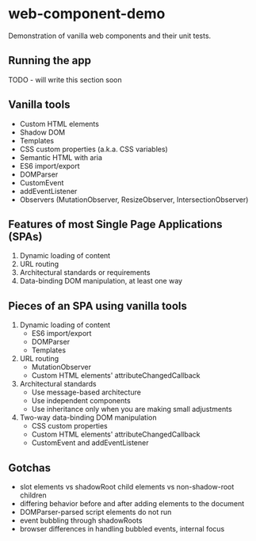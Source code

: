 # web-component-demo
Demonstration of vanilla web components and their unit tests.

## Running the app
TODO - will write this section soon

## Vanilla tools
- Custom HTML elements
- Shadow DOM
- Templates
- CSS custom properties (a.k.a. CSS variables)
- Semantic HTML with aria
- ES6 import/export
- DOMParser
- CustomEvent
- addEventListener
- Observers (MutationObserver, ResizeObserver, IntersectionObserver)

## Features of most Single Page Applications (SPAs)
1. Dynamic loading of content
2. URL routing
3. Architectural standards or requirements
4. Data-binding DOM manipulation, at least one way

## Pieces of an SPA using vanilla tools
1. Dynamic loading of content
   - ES6 import/export
   - DOMParser
   - Templates
2. URL routing
   - MutationObserver
   - Custom HTML elements' attributeChangedCallback
3. Architectural standards
   - Use message-based architecture
   - Use independent components
   - Use inheritance only when you are making small adjustments
4. Two-way data-binding DOM manipulation
   - CSS custom properties
   - Custom HTML elements' attributeChangedCallback
   - CustomEvent and addEventListener

## Gotchas
- slot elements vs shadowRoot child elements vs non-shadow-root children
- differing behavior before and after adding elements to the document
- DOMParser-parsed script elements do not run
- event bubbling through shadowRoots
- browser differences in handling bubbled events, internal focus
